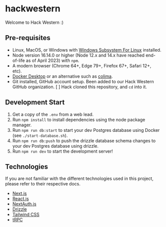# hackwestern

Welcome to Hack Western :)

## Pre-requisites

- Linux, MacOS, or Windows with [Windows Subsystem For Linux](https://learn.microsoft.com/en-us/windows/wsl/about) installed.
- Node version 16.14.0 or higher (Node 12.x and 14.x have reached end-of-life as of April 2023) with `npm`.
- A modern browser (Chrome 64+, Edge 79+, Firefox 67+, Safari 12+, etc).
- [Docker Desktop](https://www.docker.com/products/docker-desktop/) or an alternative such as [colima](https://github.com/abiosoft/colima).
- Git installed, GitHub account setup. Been added to our Hack Western GitHub organization.
  [ ] Hack cloned this repository, and `cd` into it.

## Development Start

1. Get a copy of the `.env` from a web lead.
2. Run `npm install` to install dependencies using the node package manager.
3. Run `npm run db:start` to start your dev Postgres database using Docker (see `./start-database.sh`).
4. Run `npm run db:push` to push the drizzle database schema changes to your dev Postgres database using drizzle.
5. Run `npm run dev` to start the development server!

## Technologies

If you are not familiar with the different technologies used in this project, please refer to their respective docs.

- [Next.js](https://nextjs.org)
- [React.js](https://react.dev)
- [NextAuth.js](https://next-auth.js.org)
- [Drizzle](https://orm.drizzle.team)
- [Tailwind CSS](https://tailwindcss.com)
- [tRPC](https://trpc.io)
